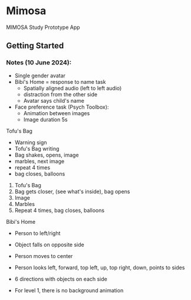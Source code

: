 # Mimosa

MIMOSA Study Prototype App

## Getting Started

### Notes (10 June 2024):

- Single gender avatar
- Bibi's Home = response to name task
  - Spatially aligned audio (left to left audio)
  - distraction from the other side
  - Avatar says child's name
- Face preference task (Psych Toolbox):
  - Animation between images
  - Image duration 5s

Tofu's Bag

- Warning sign
- Tofu's Bag writing
- Bag shakes, opens, image
- marbles, next image
- repeat 4 times
- bag closes, balloons

1. Tofu's Bag
2. Bag gets closer, (see what's inside), bag opens
3. Image
4. Marbles
5. Repeat 4 times, bag closes, balloons

Bibi's Home

- Person to left/right
- Object falls on opposite side
- Person moves to center
- Person looks left, forward, top left, up, top right, down, points to sides
- 6 directions with objects on each side

- For level 1, there is no background animation
